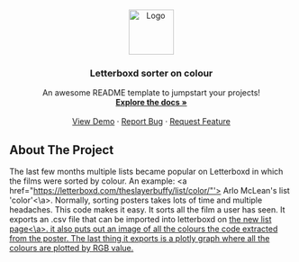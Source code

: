 <br />
<p align="center">
  <a href="https://github.com/coencoensmeets/Letterboxd-sorter">
    <img src="https://a.ltrbxd.com/logos/letterboxd-decal-dots-neg-rgb.svg" alt="Logo" width="80" height="80">
  </a>

  <h3 align="center">Letterboxd sorter on colour</h3>

  <p align="center">
    An awesome README template to jumpstart your projects!
    <br />
    <a href="https://github.com/coencoensmeets/Letterboxd-sorter"><strong>Explore the docs »</strong></a>
    <br />
    <br />
    <a href="https://github.com/coencoensmeets/Letterboxd-sorter">View Demo</a>
    ·
    <a href="https://github.com/coencoensmeets/Letterboxd-sorter/issues">Report Bug</a>
    ·
    <a href="https://github.com/coencoensmeets/Letterboxd-sorter/issues">Request Feature</a>
  </p>
</p>

## About The Project
The last few months multiple lists became popular on Letterboxd in which the films were sorted by colour. An example: <a href="https://letterboxd.com/theslayerbuffy/list/color/"'> Arlo McLean's list 'color'<\a>. Normally, sorting posters takes lots of time and multiple headaches. This code makes it easy. It sorts all the film a user has seen. It exports an .csv file that can be imported into letterboxd on <a href="https://letterboxd.com/list/new/">the new list page<\a>. it also puts out an image of all the colours the code extracted from the poster. The last thing it exports is a plotly graph where all the colours are plotted by RGB value.
